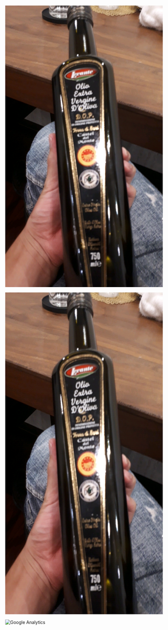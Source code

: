 ![takagotch](https://github.com/takagotch/takagotch/blob/master/v4mJFCT.jpg)

<img src="v4mJFCT.jpg" width="1280" height="1024">

![Google Analytics](https://www.google-analytics.com/collect?v=1&tid=UA-174694405-1&cid=555&t=pageview&ec=repo&ea=open&dp=%2F&dt=%2F)
